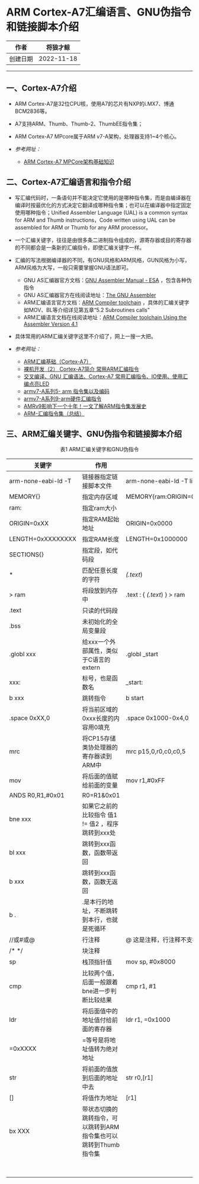 # ARM Cortex-A7汇编语言、GNU伪指令和链接脚本介绍

|作者|将狼才鲸|
|---|---|
|创建日期|2022-11-18|

---

## 一、Cortex-A7介绍

* ARM Cortex-A7是32位CPU核，使用A7的芯片有NXP的i.MX7、博通BCM2836等。
* A7支持ARM、Thumb、Thumb-2、ThumbEE指令集；
* ARM Cortex-A7 MPcore属于ARM v7-A架构，处理器支持1~4个核心。

* *参考网址：*
  * [ARM Cortex-A7 MPCore架构基础知识](https://www.likecs.com/show-225656.html)

## 二、Cortex-A7汇编语言和指令介绍

* 写汇编代码时，一条语句并不能决定它使用的是哪种指令集，而是由编译器在编译时按最优化的方式决定它翻译成哪种指令集；也可以在编译器中指定固定使用哪种指令；Unified Assembler Language (UAL) is a common syntax for ARM and Thumb instructions，Code written using UAL can be assembled for ARM or Thumb for any ARM processor。

* 一个汇编关键字，往往是由很多条二进制指令组成的，源寄存器或目的寄存器的不同都会是一条新的汇编指令，即使汇编关键字一样。

* 汇编的写法根据编译器的不同，有GNU风格和ARM风格，GUN风格为小写，ARM风格为大写，一般只需要掌握GNU语法即可。
  * GNU AS汇编器官方文档：[GNU Assembler Manual - ESA](http://microelectronics.esa.int/erc32/doc/as.pdf) ，包含各种伪指令
  * GNU AS汇编器官方在线阅读地址：[The GNU Assembler](https://debrouxl.github.io/gcc4ti/gnuasm.html)
  * ARM汇编语言官方文档：[ARM Compiler toolchain](https://documentation-service.arm.com/static/5ea068ec9931941038de5e8e?token=) ，具体的汇编关键字如MOV、BL等介绍详见第五章“5.2 Subroutines calls”
  * ARM汇编语言文档在线阅读地址：[ARM Compiler toolchain Using the Assembler Version 4.1](https://developer.arm.com/documentation/dui0473/c/writing-arm-assembly-language)

* 具体常用的ARM汇编关键字这里不介绍了，网上一搜一大把。

* *参考网址：*
  * [ARM汇编基础（Cortex-A7）](https://www.codenong.com/cs106126535/)
  * [裸机开发（2） Cortex-A7简介 常用ARM汇编指令](https://blog.csdn.net/weixin_41898804/article/details/105789011)
  * [交叉编译、GNU 汇编语法、Cortex-A7 常用汇编指令、IO使用、使用汇编点亮LED](https://blog.csdn.net/fengge2018/article/details/105153058)
  * [armv7-A系列5- arm 指令集以及编码](https://zhuanlan.zhihu.com/p/362760953)
  * [armv7-A系列9-arm硬件汇编指令](https://zhuanlan.zhihu.com/p/362826125)
  * [AMRv9影响下一个十年！一文了解ARM指令集发展史](https://view.inews.qq.com/k/20210408A09TI600)
  * [ARM-汇编指令集（总结）](https://zhuanlan.zhihu.com/p/164415889)

## 三、ARM汇编关键字、GNU伪指令和链接脚本介绍

<center>表1  ARM汇编关键字和GNU伪指令</center>

|关键字|作用|举例|
|---|---|---|
|arm-none-eabi-ld -T|链接器指定链接脚本文件|arm-none-eabi-ld -T link.ld|
|MEMORY{}|指定内存区域|MEMORY{ram:ORIGIN=0x0000,LENGTH=0x1000000}|
|ram:|指定ram大小||
|ORIGIN=0xXX|指定RAM起始地址|ORIGIN=0x0000|
|LENGTH=0xXXXXXXXX|指定RAM长度|LENGTH=0x1000000|
|SECTIONS{}|指定段，如代码段||
|*|匹配任意长度的字符|*(.text*)|
|> ram|将段放到内存中|.text : { *(.text*) } > ram|
|.text|只读的代码段||
|.bss|未初始化的全局变量段||
|.globl xxx|给xxx一个外部属性，类似于C语言的extern|.globl _start|
|xxx:|标号，也是函数名|_start:|
|b xxx|跳转指令|b start|
|.space 0xXX,0|将当前区域的0xxx长度的内容用0填充|.space 0x1000-0x4,0|
|mrc|将CP15存储类协处理器的寄存器读到ARM中|mrc p15,0,r0,c0,c0,5|
|mov|将后面的值赋给前面的变量|mov r1,#0xFF|
|ANDS R0,R1,#0x01|R0=R1&0x01||
|bne xxx|如果它之前的比较指令 值1 != 值2 ，程序跳转到xxx处||
|bl xxx|跳转到xxx函数，函数带返回||
|b xxx|跳转到xxx函数，函数无返回||
|b .|.是本行的地址，不断跳转到本行，也就是死循环||
|//或#或@|行注释|@ 这是注释，行注释不支持分号; 但可以用;@|
|/* */|块注释||
|sp|栈顶指针值|mov sp, #0x8000|
|cmp|比较两个值，后面一般跟着bne进一步判断比较结果|cmp r1, #1|
|ldr|将后面值中的地址值付给前面的寄存器|ldr r1, =0x1000|
|=0xXXXX|=等号是将地址值转为绝对地址||
|str|将前面的值放到后面的地址中去|str r0,[r1]|
|[]|将值作为地址|[r1]|
|bx XXX| 带状态切换的跳转指令，可以跳转到ARM指令集也可以跳转到Thumb指令集 ||
||||
||||
||||
||||
||||
||||
||||
||||

